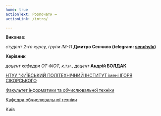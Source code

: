 ```yaml
---
home: true
actionText: Розпочати →
actionLink: /intro/

---
```



**Виконав:** 

*студент 2-го курсу, групи ІМ-11*<span padding-right:5em></span> **Дмитро Сенчило (telegram: [senchylo](https://t.me/senchylo))**


**Керівник**

*доцент кафедри ОТ ФІОТ, к.т.н., доцент*<span padding-right:5em></span> **Андрій БОЛДАК** 

[НТУУ "КИЇВСЬКИЙ ПОЛІТЕХНІЧНИЙ ІНСТИТУТ імені ІГОРЯ СІКОРСЬКОГО](https://kpi.ua/)

[Факультет інформатики та обчислювальної техніки](https://fiot.kpi.ua/)

[Кафедра обчислювальної техніки](https://comsys.kpi.ua/)

Київ

